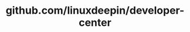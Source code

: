---
layout: post
title: github.com/linuxdeepin/developer-center
categories: link
tags: [انگلیسی, گیت‌هاب, برنامه‌نویسی]
---